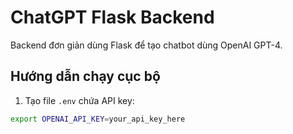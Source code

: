 # ChatGPT Flask Backend

Backend đơn giản dùng Flask để tạo chatbot dùng OpenAI GPT-4.

## Hướng dẫn chạy cục bộ

1. Tạo file `.env` chứa API key:

```bash
export OPENAI_API_KEY=your_api_key_here
